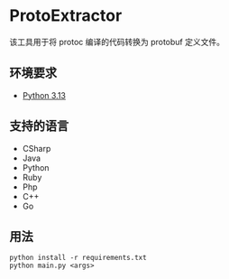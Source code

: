 # ProtoExtractor

该工具用于将 protoc 编译的代码转换为 protobuf 定义文件。

## 环境要求
- [Python 3.13](https://www.python.org/)

## 支持的语言
- CSharp
- Java
- Python
- Ruby
- Php
- C++
- Go

## 用法
```
python install -r requirements.txt
python main.py <args>
```